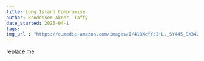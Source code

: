 ```yaml
---
title: Long Island Compromise
author: Brodesser-Akner, Taffy
date_started: 2025-04-1
tags:  
img_url : "https://c.media-amazon.com/images/I/41BXcfYcI+L._SY445_SX342_.jpg"
---
```

replace me
